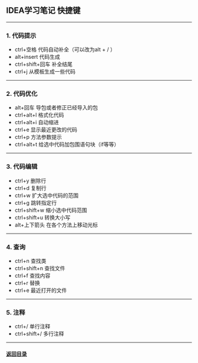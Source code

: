 ## IDEA学习笔记 快捷键
---
### 1. 代码提示

+ ctrl+空格  代码自动补全（可以改为alt + / ）
+ alt+insert 代码生成
+ ctrl+shift+回车 补全结尾
+ ctrl+j 从模板生成一些代码

---
### 2. 代码优化

+ alt+回车 导包或者修正已经导入的包
+ ctrl+alt+l 格式化代码
+ ctrl+alt+i 自动缩进
+ ctrl+e 显示最近更改的代码
+ ctrl+p 方法参数提示
+ ctrl+alt+t 给选中代码加包围语句块（if等等）

---
### 3. 代码编辑

+ ctrl+y 删除行
+ ctrl+d 复制行
+ ctrl+w 扩大选中代码的范围
+ ctrl+g 跳转指定行
+ ctrl+shift+w 缩小选中代码范围
+ ctrl+shift+u 转换大小写
+ alt+上下箭头 在各个方法上移动光标

---
### 4. 查询

+ ctrl+n 查找类
+ ctrl+shift+n 查找文件
+ ctrl+f 查找内容
+ ctrl+r 替换
+ ctrl+e 最近打开的文件

---
### 5. 注释
+ ctrl+/ 单行注释
+ ctrl+shift+/ 多行注释

---
#### [返回目录](./)
